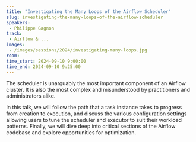 ```yaml
---
title: "Investigating the Many Loops of the Airflow Scheduler"
slug: investigating-the-many-loops-of-the-airflow-scheduler
speakers:
 - Philippe Gagnon
track:
 - Airflow & ...
images:
 - /images/sessions/2024/investigating-many-loops.jpg 
room: 
time_start: 2024-09-10 9:00:00
time_end: 2024-09-10 9:25:00
---
```


The scheduler is unarguably the most important component of an Airflow cluster. It is also the most complex and misunderstood by practitioners and administrators alike.

In this talk, we will follow the path that a task instance takes to progress from creation to execution, and discuss the various configuration settings allowing users to tune the scheduler and executor to suit their workload patterns. Finally, we will dive deep into critical sections of the Airflow codebase and explore opportunities for optimization.